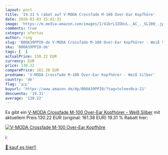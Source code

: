 ```yaml
---
layout: post
title: '19.31 % rabat auf V-MODA Crossfade M-100 Over-Ear Kopfhöre'
date: 2020-03-03 15:41:31
image: 'https://m.media-amazon.com/images/I/41brL3ZOUvL._AC_._SL200_.jpg'
comments: true
category: ofertas
author: ring
slug: 'B00A39PPI0-de V-MODA Crossfade M-100 Over-Ear Kopfhörer - Weiß Silber'
sku: 'B00A39PPI0-de'
tags: [  ]
actualPrice: 130.22 EUR
currency: EUR
price: 130.22
comparePrice: 161.38 EUR
prodname: 'V-MODA Crossfade M-100 Over-Ear Kopfhörer - Weiß Silber'
country: 'de'
flag: '🇩🇪'
buyurl: 'https://www.amazon.de/dp/B00A39PPI0/?tag=tolees0ca-21'
descuento: '19.31'
average: '130.22'
---
```


Es gibt ein [V-MODA Crossfade M-100 Over-Ear Kopfhörer - Weiß Silber](https://www.amazon.de/dp/B00A39PPI0/?tag=tolees0ca-21) mit aktuellem Preis 130.22 EUR (original: 161.38 EUR) 19.31 % Rabatt hier:

[![V-MODA Crossfade M-100 Over-Ear Kopfhöre](https://m.media-amazon.com/images/I/41brL3ZOUvL._AC_._SL200_.jpg)](https://www.amazon.de/dp/B00A39PPI0/?tag=tolees0ca-21)

ℹ️:


[🛒 kauf es hier!!](https://www.amazon.de/dp/B00A39PPI0/?tag=tolees0ca-21)
